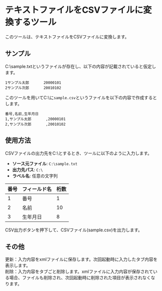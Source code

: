 # テキストファイルをCSVファイルに変換するツール

このツールは、テキストファイルをCSVファイルに変換します。

## サンプル

C:\sample.txtというファイルが存在し、以下の内容が記載されていると仮定します。

```
1サンプル太郎　　　　20000101
2サンプル次郎　　　　20010102
```

このツールを用いてC:\に`sample.csv`というファイルを以下の内容で作成するとします。

```
番号,名前,生年月日
1,サンプル太郎　　　　,20000101
2,サンプル次郎　　　　,20010102
```

## 使用方法

CSVファイルの出力先をC:\とするとき、ツールに以下のように入力します。

- **ソース元ファイル**: `C:\sample.txt`
- **出力先パス**: `C:\`
- **ラベル名**: 任意の文字列

| 番号 | フィールド名 | 桁数 |
| ---- | ------------ | ---- |
| 1    | 番号         | 1    |
| 2    | 名前         | 10   |
| 3    | 生年月日     | 8    |

CSV出力ボタンを押下して、CSVファイル(sample.csv)を出力します。

## その他

更新：入力内容をxmlファイルに保存します。次回起動時に入力したタブ内容を表示します。<br>
削除：入力内容をタブごと削除します。xmlファイルに入力内容が保存されている場合、ファイルも削除され、次回起動時に削除された項目が表示されなくなります。
